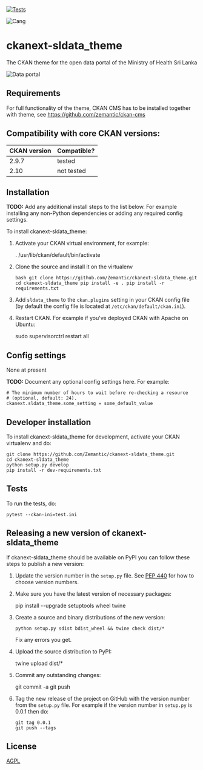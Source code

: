 [![Tests](https://img.shields.io/badge/Tests-GitHub%20Actions-blue)](https://github.com/Zemantic/ckanext-sldata_theme/actions)

![Cang](https://i.imgur.com/rc6NBNY.jpg)

# ckanext-sldata_theme

The CKAN theme for the open data portal of the Ministry of Health Sri Lanka

![Data portal](https://i.imgur.com/3jfSpnK.png)

## Requirements

For full functionality of the theme, CKAN CMS has to be installed together with theme, see https://github.com/zemantic/ckan-cms

## Compatibility with core CKAN versions:

| CKAN version | Compatible? |
| ------------ | ----------- |
| 2.9.7        | tested      |
| 2.10         | not tested  |

## Installation

**TODO:** Add any additional install steps to the list below.
For example installing any non-Python dependencies or adding any required
config settings.

To install ckanext-sldata_theme:

1. Activate your CKAN virtual environment, for example:

   . /usr/lib/ckan/default/bin/activate

2. Clone the source and install it on the virtualenv

   `bash
  git clone https://github.com/Zemantic/ckanext-sldata_theme.git
  cd ckanext-sldata_theme
  pip install -e .
  pip install -r requirements.txt
 `

3. Add `sldata_theme` to the `ckan.plugins` setting in your CKAN
   config file (by default the config file is located at
   `/etc/ckan/default/ckan.ini`).

4. Restart CKAN. For example if you've deployed CKAN with Apache on Ubuntu:

   sudo supervisorctrl restart all

## Config settings

None at present

**TODO:** Document any optional config settings here. For example:

    # The minimum number of hours to wait before re-checking a resource
    # (optional, default: 24).
    ckanext.sldata_theme.some_setting = some_default_value

## Developer installation

To install ckanext-sldata_theme for development, activate your CKAN virtualenv and
do:

    git clone https://github.com/Zemantic/ckanext-sldata_theme.git
    cd ckanext-sldata_theme
    python setup.py develop
    pip install -r dev-requirements.txt

## Tests

To run the tests, do:

    pytest --ckan-ini=test.ini

## Releasing a new version of ckanext-sldata_theme

If ckanext-sldata_theme should be available on PyPI you can follow these steps to publish a new version:

1.  Update the version number in the `setup.py` file. See [PEP 440](http://legacy.python.org/dev/peps/pep-0440/#public-version-identifiers) for how to choose version numbers.

2.  Make sure you have the latest version of necessary packages:

    pip install --upgrade setuptools wheel twine

3.  Create a source and binary distributions of the new version:

        python setup.py sdist bdist_wheel && twine check dist/*

    Fix any errors you get.

4.  Upload the source distribution to PyPI:

    twine upload dist/\*

5.  Commit any outstanding changes:

    git commit -a
    git push

6.  Tag the new release of the project on GitHub with the version number from
    the `setup.py` file. For example if the version number in `setup.py` is
    0.0.1 then do:

        git tag 0.0.1
        git push --tags

## License

[AGPL](https://www.gnu.org/licenses/agpl-3.0.en.html)
